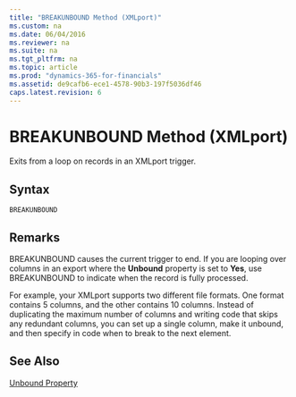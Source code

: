 ```yaml
---
title: "BREAKUNBOUND Method (XMLport)"
ms.custom: na
ms.date: 06/04/2016
ms.reviewer: na
ms.suite: na
ms.tgt_pltfrm: na
ms.topic: article
ms.prod: "dynamics-365-for-financials"
ms.assetid: de9cafb6-ece1-4578-90b3-197f5036df46
caps.latest.revision: 6
---
```

# BREAKUNBOUND Method (XMLport)
Exits from a loop on records in an XMLport trigger.  

## Syntax  

```  
BREAKUNBOUND  
```  

## Remarks  
 BREAKUNBOUND causes the current trigger to end. If you are looping over columns in an export where the **Unbound** property is set to **Yes**, use BREAKUNBOUND to indicate when the record is fully processed.  

 For example, your XMLport supports two different file formats. One format contains 5 columns, and the other contains 10 columns. Instead of duplicating the maximum number of columns and writing code that skips any redundant columns, you can set up a single column, make it unbound, and then specify in code when to break to the next element.  

## See Also  
 [Unbound Property](../devenv-Unbound-Property.md)
